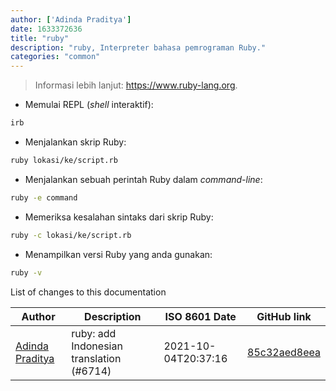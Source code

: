 ```yaml
---
author: ['Adinda Praditya']
date: 1633372636
title: "ruby"
description: "ruby, Interpreter bahasa pemrograman Ruby."
categories: "common"
---
```

> Informasi lebih lanjut: <https://www.ruby-lang.org>.

- Memulai REPL (_shell_ interaktif):

```bash
irb
```

- Menjalankan skrip Ruby:

```bash
ruby lokasi/ke/script.rb
```

- Menjalankan sebuah perintah Ruby dalam _command-line_:

```bash
ruby -e command
```

- Memeriksa kesalahan sintaks dari skrip Ruby:

```bash
ruby -c lokasi/ke/script.rb
```

- Menampilkan versi Ruby yang anda gunakan:

```bash
ruby -v
```
List of changes to this documentation


Author | Description | ISO 8601 Date | GitHub link
------|-----|-----|-----
[Adinda Praditya](mailto:apraditya@gmail.com) | ruby: add Indonesian translation (#6714) | 2021-10-04T20:37:16 | [85c32aed8eea](https://github.com/tldr-pages/tldr/commit/85c32aed8eea76fcc2cc3d0fd56a7a9092df1993)

